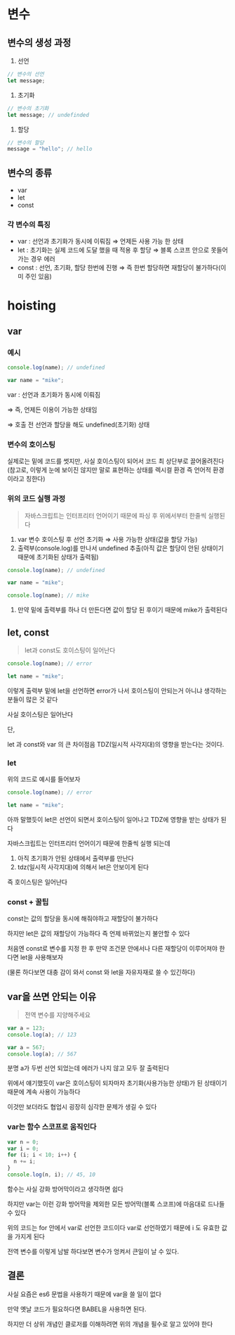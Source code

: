 # 변수

## 변수의 생성 과정

1. 선언

```jsx
// 변수의 선언
let message;
```

1. 초기화

```jsx
// 변수의 초기화
let message; // undefinded
```

1. 할당

```jsx
// 변수의 할당
message = "hello"; // hello
```

## 변수의 종류

- var
- let
- const

### 각 변수의 특징

- var : 선언과 초기화가 동시에 이뤄짐 ⇒ 언제든 사용 가능 한 상태
- let : 초기화는 실제 코드에 도달 했을 때 적용 후 할당 ⇒ 블록 스코프 안으로 못들어가는 경우 에러
- const : 선언, 초기화, 할당 한번에 진행 ⇒ 즉 한번 할당하면 재할당이 불가하다(이미 주인 있음)

# hoisting

## var

### 예시

```jsx
console.log(name); // undefined

var name = "mike";
```

var : 선언과 초기화가 동시에 이뤄짐

⇒ 즉, 언제든 이용이 가능한 상태임

⇒ 호출 전 선언과 할당을 해도 undefined(초기화) 상태

### 변수의 호이스팅

실제로는 밑에 코드를 썻지만, 사실 호이스팅이 되어서 코드 최 상단부로 끌어올려진다(참고로, 이렇게 눈에 보이진 않지만 말로 표현하는 상태를 렉시컬 환경 즉 언어적 환경이라고 칭한다)

### 위의 코드 실행 과정

> 자바스크립트는 인터프리터 언어이기 때문에 파싱 후 위에서부터 한줄씩 실행된다

1. var 변수 호이스팅 후 선언 초기화 ⇒ 사용 가능한 상태(값을 할당 가능)
2. 출력부(console.log)를 만나서 undefined 추출(아직 값은 할당이 안된 상태이기 때문에 초기화된 상태가 출력됨)

```jsx
console.log(name); // undefined

var name = "mike";

console.log(name); // mike
```

1. 만약 밑에 출력부를 하나 더 만든다면 값이 할당 된 후이기 때문에 mike가 출력된다

## let, const

> let과 const도 호이스팅이 일어난다

```jsx
console.log(name); // error

let name = "mike";
```

이렇게 출력부 밑에 let을 선언하면 error가 나서 호이스팅이 안되는거 아니냐 생각하는 분들이 많은 것 같다

사실 호이스팅은 일어난다

단,

let 과 const와 var 의 큰 차이점음 TDZ(일시적 사각지대)의 영향을 받는다는 것이다.

### let

위의 코드로 예시를 들어보자

```jsx
console.log(name); // error

let name = "mike";
```

아까 말했듯이 let은 선언이 되면서 호이스팅이 일어나고 TDZ에 영향을 받는 상태가 된다

자바스크립트는 인터프리터 언어이기 때문에 한줄씩 실행 되는데

1. 아직 초기화가 안된 상태에서 출력부를 만난다
2. tdz(일시적 사각지대)에 의해서 let은 안보이게 된다

즉 호이스팅은 일어난다

### const + 꿀팁

const는 값의 할당을 동시에 해줘야하고 재할당이 불가하다

하지만 let은 값의 재할당이 가능하다 즉 언제 바뀌었는지 불안할 수 있다

처음엔 const로 변수를 지정 한 후 만약 조건문 안에서나 다른 재할당이 이루어져야 한다면 let을 사용해보자

(물론 하다보면 대충 감이 와서 const 와 let을 자유자재로 쓸 수 있긴하다)

## var을 쓰면 안되는 이유

> 전역 변수를 지양해주세요

```jsx
var a = 123;
console.log(a); // 123

var a = 567;
console.log(a); // 567
```

분명 a가 두번 선언 되었는데 에러가 나지 않고 모두 잘 출력된다

위에서 얘기했듯이 var은 호이스팅이 되자마자 초기화(사용가능한 상태)가 된 상태이기 때문에 계속 사용이 가능하다

이것만 보더라도 협업시 굉장히 심각한 문제가 생길 수 있다

### var는 함수 스코프로 움직인다

```jsx
var n = 0;
var i = 0;
for (i; i < 10; i++) {
  n += i;
}
console.log(n, i); // 45, 10
```

함수는 사실 강화 방어막이라고 생각하면 쉽다

하지만 var는 이런 강화 방어막을 제외한 모든 방어막(블록 스코프)에 마음대로 드나들 수 있다

위의 코드는 for 안에서 var로 선언한 코드이다 var로 선언하였기 때문에 i 도 유효한 값을 가지게 된다

전역 변수를 이렇게 남발 하다보면 변수가 엉켜서 큰일이 날 수 있다.

## 결론

사실 요즘은 es6 문법을 사용하기 때문에 var을 쓸 일이 없다

만약 옛날 코드가 필요하다면 BABEL을 사용하면 된다.

하지만 더 상위 개념인 클로저를 이해하려면 위의 개념을 필수로 알고 있어야 한다
